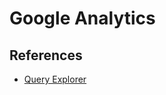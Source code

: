 # Google Analytics

## References

- [Query Explorer](https://ga-dev-tools.appspot.com/query-explorer/)
